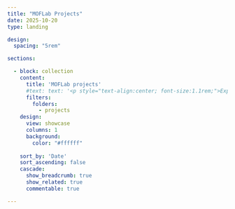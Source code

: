 ```yaml
---
title: "MOFLab Projects"
date: 2025-10-20
type: landing

design:
  spacing: "5rem"

sections:

  - block: collection
    content:
      title: 'MOFLab projects'
      #text: text: '<p style="text-align:center; font-size:1.1rem;">Exploring optical fiber design, ultrafast photonics, and nonlinear fiber dynamics.</p>'
      filters:
        folders:
          - projects
    design:
      view: showcase
      columns: 1
      background: 
        color: "#ffffff"
  
    sort_by: 'Date'
    sort_ascending: false
    cascade:
      show_breadcrumb: true
      show_related: true
      commentable: true

---
```

